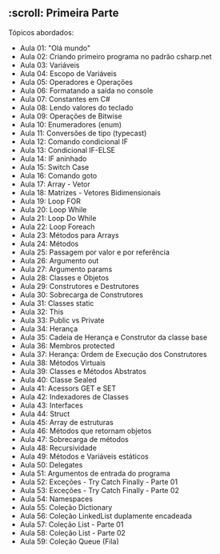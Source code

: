 <h2>:scroll: Primeira Parte</h2>
Tópicos abordados:

- Aula 01: "Olá mundo"
- Aula 02: Criando primeiro programa no padrão csharp.net
- Aula 03: Variáveis
- Aula 04: Escopo de Variáveis
- Aula 05: Operadores e Operações
- Aula 06: Formatando a saída no console
- Aula 07: Constantes em C#
- Aula 08: Lendo valores do teclado
- Aula 09: Operações de Bitwise
- Aula 10: Enumeradores (enum)
- Aula 11: Conversões de tipo (typecast)
- Aula 12: Comando condicional IF
- Aula 13: Condicional IF-ELSE
- Aula 14: IF aninhado
- Aula 15: Switch Case
- Aula 16: Comando goto
- Aula 17: Array - Vetor
- Aula 18: Matrizes - Vetores Bidimensionais
- Aula 19: Loop FOR
- Aula 20: Loop While
- Aula 21: Loop Do While
- Aula 22: Loop Foreach
- Aula 23: Métodos para Arrays
- Aula 24: Métodos
- Aula 25: Passagem por valor e por referência
- Aula 26: Argumento out
- Aula 27: Argumento params
- Aula 28: Classes e Objetos
- Aula 29: Construtores e Destrutores
- Aula 30: Sobrecarga de Construtores
- Aula 31: Classes static
- Aula 32: This
- Aula 33: Public vs Private
- Aula 34: Herança
- Aula 35: Cadeia de Herança e Construtor da classe base
- Aula 36: Membros protected
- Aula 37: Herança: Ordem de Execução dos Construtores
- Aula 38: Métodos Virtuais
- Aula 39: Classes e Métodos Abstratos
- Aula 40: Classe Sealed
- Aula 41: Acessors GET e SET
- Aula 42: Indexadores de Classes
- Aula 43: Interfaces
- Aula 44: Struct
- Aula 45: Array de estruturas
- Aula 46: Métodos que retornam objetos
- Aula 47: Sobrecarga de métodos
- Aula 48: Recursividade
- Aula 49: Métodos e Variáveis estáticos
- Aula 50: Delegates
- Aula 51: Argumentos de entrada do programa
- Aula 52: Exceções - Try Catch Finally - Parte 01
- Aula 53: Exceções - Try Catch Finally - Parte 02
- Aula 54: Namespaces
- Aula 55: Coleção Dictionary
- Aula 56: Coleção LinkedList duplamente encadeada
- Aula 57: Coleção List - Parte 01
- Aula 58: Coleção List - Parte 02
- Aula 59: Coleção Queue (Fila)